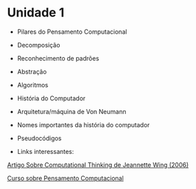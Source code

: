 # Unidade 1

* Pilares do Pensamento Computacional
 * Decomposição
 * Reconhecimento de padrões
 * Abstração
 * Algoritmos
* História do Computador
 * Arquitetura/máquina de Von Neumann
 * Nomes importantes da história do computador
* Pseudocódigos

 * Links interessantes:

[Artigo Sobre Computational Thinking de Jeannette Wing (2006)](https://www.cs.cmu.edu/~./15110-s13/Wing06-ct.pdf)

[Curso sobre Pensamento Computacional](https://www.coursera.org/learn/computational-thinking-problem-solving)

